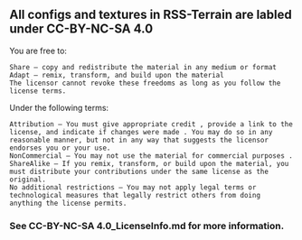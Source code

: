 ## All configs and textures in RSS-Terrain are labled under CC-BY-NC-SA 4.0

 You are free to:

    Share — copy and redistribute the material in any medium or format
    Adapt — remix, transform, and build upon the material
    The licensor cannot revoke these freedoms as long as you follow the license terms.

 Under the following terms:

    Attribution — You must give appropriate credit , provide a link to the license, and indicate if changes were made . You may do so in any reasonable manner, but not in any way that suggests the licensor endorses you or your use.
    NonCommercial — You may not use the material for commercial purposes .
    ShareAlike — If you remix, transform, or build upon the material, you must distribute your contributions under the same license as the original.
    No additional restrictions — You may not apply legal terms or technological measures that legally restrict others from doing anything the license permits.

### See CC-BY-NC-SA 4.0_LicenseInfo.md for more information.
